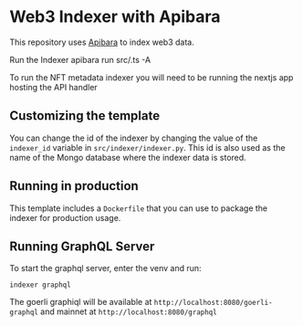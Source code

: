 # Web3 Indexer with Apibara

This repository uses [Apibara](https://github.com/apibara/apibara) to index web3 data.

Run the Indexer
apibara run src/<indexer>.ts -A <dna-token>

To run the NFT metadata indexer you will need to be running the nextjs app hosting the API handler

## Customizing the template

You can change the id of the indexer by changing the value of the `indexer_id` variable in `src/indexer/indexer.py`. This id is also used as the name of the Mongo database where the indexer data is stored.

## Running in production

This template includes a `Dockerfile` that you can use to package the indexer for production usage.

## Running GraphQL Server

To start the graphql server, enter the venv and run:

    indexer graphql

The goerli graphiql will be available at `http://localhost:8080/goerli-graphql` and mainnet at `http://localhost:8080/graphql`
